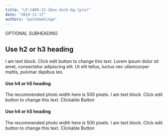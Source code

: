 ```yaml
---
title: "LP-CARD-22-2box-dark-bg-(pro)"
date: "2019-11-17"
authors: "patohmahinge"
---
```


OPTIONAL SUBHEADING

## Use h2 or h3 heading

I am text block. Click edit button to change this text. Lorem ipsum dolor sit amet, consectetur adipiscing elit. Ut elit tellus, luctus nec ullamcorper mattis, pulvinar dapibus leo.

#### Use h4 or h5 heading

The recommended photo width here is 500 pixels. I am text block. Click edit button to change this text. Clickable Button

#### Use h4 or h5 heading

The recommended photo width here is 500 pixels. I am text block. Click edit button to change this text. Clickable Button
